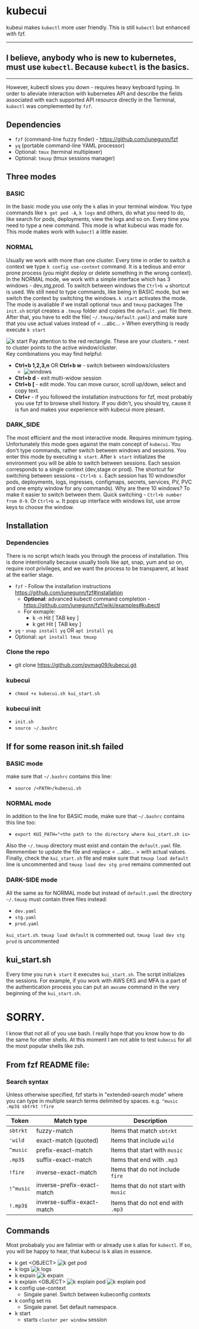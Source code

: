 # kubecui

kubeui makes `kubectl` more user friendly. This is still `kubectl` but enhanced with fzf.

---
## I believe, anybody who is new to kubernetes, must use `kubectl`. Because `kubectl` is the basics.
---

However, kubectl slows you down - requires heavy keyboard typing. In order to alleviate interaction with kubernetes API and describe the fields associated with each supported API resource directly in the Terminal, `kubectl` was complemented by `fzf`.

## Dependencies

* `fzf` (command-line fuzzy finder) - <https://github.com/junegunn/fzf>
* `yq` (portable command-line YAML processor)
* Optional: `tmux` (terminal multiplexer)
* Optional: `tmuxp` (tmux sessions manager)

## Three modes
### BASIC
In the basic mode you use only the `k` alias in your terminal window. You type commands like `k get pod -A`, `k logs` and others, do what you need to do, like search for pods, deployments, view the logs and so on. Every time you need to type a new command. This mode is what kubecui was made for. This mode makes work with `kubectl` a little easier.
### NORMAL
Usually we work with more than one cluster. Every time in order to switch a context we type `k config use-context` command. It is a tedious and error prone process (you might deploy or delete something in the wrong context). In the NORMAL mode, we work with a simple interface which has 3 windows - dev,stg,prod. To switch between windows the `Ctrl+b w` shortcut is used. We still need to type commands, like being in BASIC mode, but we switch the context by switching the windows. `k start` activates the mode.
The mode is avaliable if we install optional `tmux` and `tmuxp` packages The `init.sh` script creates a `.tmuxp` folder and copies the `default.yaml` file there. After that, you have to edit the file( `~/.tmuxp/default.yaml`) and make sure that you use actual values instead of < ...abc... > When everything is ready execute `k start`
  
 ![k start](https://github.com/pymag09/kubecui/blob/main/images/tmux_main.png)
Pay attention to the red rectangle. These are your clusters. `*` next to cluster points to the active window/cluster.  
Key combinations you may find helpful:

* **Ctrl+b 1,2,3,n** OR **Ctrl+b w** - switch between windows/clusters
  * ![windows](https://github.com/pymag09/kubecui/blob/main/images/tmux_windows.png)
* **Ctrl+b d** - exit multi-widow session
* **Ctrl+b [** - edit mode. You can move cursor, scroll up/down, select and copy text.
* **Ctrl+r** - if you followed the installation instructions for fzf, most probably you use fzf to browse shell history. If you didn't, you should try, cause it is fun and makes your experience with kubecui more plesant.

### DARK_SIDE
The most efficient and the most interactive mode. Requires minimum typing. Unfortunately this mode goes against the main concept of `kubecui`. You don't type commands, rather switch between windows and sessions. You enter this mode by executing `k start`. After `k start` initializes the environment you will be able to switch between sessions. Each session corresponds to a single context (dev,stage or prod). The shortcut for switching between sessions - `Ctrl+b s`. Each session has 10 windows(for pods, deployments, logs, ingresses, configmaps, secrets, services, PV, PVC and one empty window for any commands). Why are there 10 windows? To make it easier to switch between them. Quick switching - `Ctrl+b number from 0-9`. Or `Ctrl+b w`. It pops up interface with windows list, use arrow keys to choose the window.

## Installation

### Dependencies

There is no script which leads you through the process of installation. This is done intentionally because usually tools like apt, snap, yum and so on, require root privileges, and we want the process to be transparent, at least at the earlier stage.

* `fzf` - Follow the installation instructions <https://github.com/junegunn/fzf#installation>
  * **Optional**: advanced kubectl command completion - <https://github.com/junegunn/fzf/wiki/examples#kubectl>
  * For exmaple:
    * k -n Hit [ TAB key ]
    * k get Hit [ TAB key ]
* `yq` - `snap install yq` OR `apt install yq`
* Optional: `apt install tmux tmuxp`

### Clone the repo
* git clone <https://github.com/pymag09/kubecui.git>
### kubecui
* `chmod +x kubecui.sh kui_start.sh`
### kubecui init
* `init.sh`
* `source ~/.bashrc`

## If for some reason init.sh failed
### BASIC mode
make sure that `~/.bashrc` contains this line:
* `source /<PATH>/kubecui.sh`
### NORMAL mode
In addition to the line for BASIC mode, make sure that `~/.bashrc` contains this line too:
* `export KUI_PATH="<the path to the directory where kui_start.sh is>`

Also the `~/.tmuxp` directory must exist and contain the `default.yaml` file. Remmember to update the file and replace < ...abc... > with actual values.
Finally, check the `kui_start.sh` file and make sure that `tmuxp load default` line is uncommented and `tmuxp load dev stg prod` remains commented out

### DARK-SIDE mode
All the same as for NORMAL mode but instead of `default.yaml` the directory `~/.tmuxp` must contain three files instead:
* `dev.yaml`
* `stg.yaml`
* `prod.yaml`

`kui_start.sh`. `tmuxp load default` is commented out. `tmuxp load dev stg prod` is uncommented

## kui_start.sh
Every time you run `k start` it executes `kui_start.sh`. The script initializes the sessions. For example, if you work with AWS EKS and MFA is a part of the authentication process you can put an `awsume` command in the very beginning of the `kui_start.sh`.

# SORRY.
I know that not all of you use bash. I really hope that you know how to do the same for other shells. At this moment I am not able to test `kubecui` for all the most popular shells like zsh.
## From fzf README file:
### Search syntax

Unless otherwise specified, fzf starts in "extended-search mode" where you can
type in multiple search terms delimited by spaces. e.g. `^music .mp3$ sbtrkt
!fire`

| Token     | Match type                 | Description                          |
| --------- | -------------------------- | ------------------------------------ |
| `sbtrkt`  | fuzzy-match                | Items that match `sbtrkt`            |
| `'wild`   | exact-match (quoted)       | Items that include `wild`            |
| `^music`  | prefix-exact-match         | Items that start with `music`        |
| `.mp3$`   | suffix-exact-match         | Items that end with `.mp3`           |
| `!fire`   | inverse-exact-match        | Items that do not include `fire`     |
| `!^music` | inverse-prefix-exact-match | Items that do not start with `music` |
| `!.mp3$`  | inverse-suffix-exact-match | Items that do not end with `.mp3`    |

## Commands

Most probabaly you are falimiar with or already use `k` alias for `kubectl`. If so, you will be happy to hear, that kubecui is k alias in essence.

* k get \<OBJECT\>
  ![k get pod](https://github.com/pymag09/kubecui/blob/main/images/kgetpod.png)
* k logs
  ![k logs](https://github.com/pymag09/kubecui/blob/main/images/klogs.png)
* k expain
  ![k expain](https://github.com/pymag09/kubecui/blob/main/images/kexplain.png)
* k explain \<OBJECT\>
  ![k explain pod](https://github.com/pymag09/kubecui/blob/main/images/kubecuiexplain.gif)
  ![k explain pod](https://github.com/pymag09/kubecui/blob/main/images/kexplainpod.png)
* k config use-context
  - Singale panel. Switch between kubeconfig contexts
* k config set ns
  - Singale panel. Set default namespace.
* k start
  - starts `cluster per window` session
